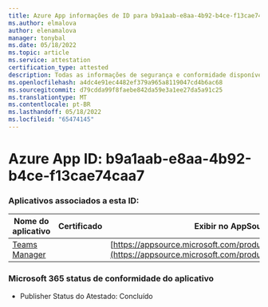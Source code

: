 ```yaml
---
title: Azure App informações de ID para b9a1aab-e8aa-4b92-b4ce-f13cae74caa7
ms.author: elmalova
author: elenamalova
manager: tonybal
ms.date: 05/18/2022
ms.topic: article
ms.service: attestation
certification_type: attested
description: Todas as informações de segurança e conformidade disponíveis para b9a1aaab-e8aa-4b92-b4ce-f13cae74caa7.
ms.openlocfilehash: a4dc4e91ec4482ef379a965a8119047cd4b6ac68
ms.sourcegitcommit: d79cdda99f8faebe842da59e3a1ee27da5a91c25
ms.translationtype: MT
ms.contentlocale: pt-BR
ms.lasthandoff: 05/18/2022
ms.locfileid: "65474145"
---
```

# <a name="azure-app-id-b9a1aaab-e8aa-4b92-b4ce-f13cae74caa7"></a>Azure App ID: b9a1aab-e8aa-4b92-b4ce-f13cae74caa7


### <a name="apps-associated-with-this-id"></a>Aplicativos associados a esta ID:
| **Nome do aplicativo** | **Certificado** | **Exibir no AppSource** |
|--------------|---------------|-----------------------|
| [Teams Manager](../forward/WA200000764.md) |  | [https://appsource.microsoft.com/product/office/WA200000764](https://appsource.microsoft.com/product/office/WA200000764) |

### <a name="microsoft-365-app-compliance-status"></a>Microsoft 365 status de conformidade do aplicativo
- Publisher Status do Atestado: Concluído

